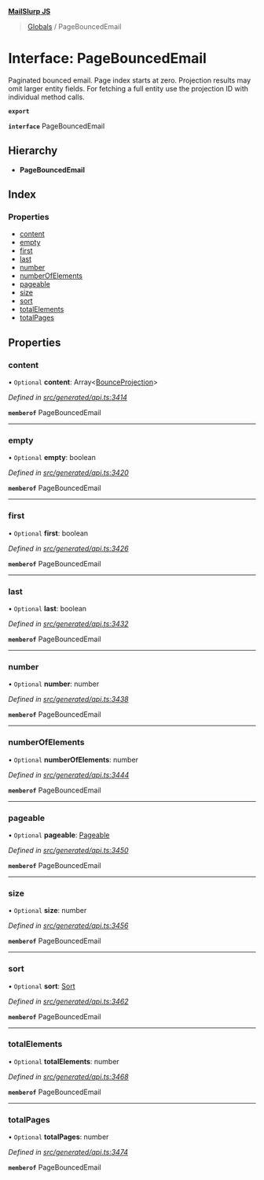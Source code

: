 **[MailSlurp JS](../README.md)**

> [Globals](../README.md) / PageBouncedEmail

# Interface: PageBouncedEmail

Paginated bounced email. Page index starts at zero. Projection results may omit larger entity fields. For fetching a full entity use the projection ID with individual method calls.

**`export`** 

**`interface`** PageBouncedEmail

## Hierarchy

* **PageBouncedEmail**

## Index

### Properties

* [content](pagebouncedemail.md#content)
* [empty](pagebouncedemail.md#empty)
* [first](pagebouncedemail.md#first)
* [last](pagebouncedemail.md#last)
* [number](pagebouncedemail.md#number)
* [numberOfElements](pagebouncedemail.md#numberofelements)
* [pageable](pagebouncedemail.md#pageable)
* [size](pagebouncedemail.md#size)
* [sort](pagebouncedemail.md#sort)
* [totalElements](pagebouncedemail.md#totalelements)
* [totalPages](pagebouncedemail.md#totalpages)

## Properties

### content

• `Optional` **content**: Array\<[BounceProjection](bounceprojection.md)>

*Defined in [src/generated/api.ts:3414](https://github.com/mailslurp/mailslurp-client/blob/37bf78e/src/generated/api.ts#L3414)*

**`memberof`** PageBouncedEmail

___

### empty

• `Optional` **empty**: boolean

*Defined in [src/generated/api.ts:3420](https://github.com/mailslurp/mailslurp-client/blob/37bf78e/src/generated/api.ts#L3420)*

**`memberof`** PageBouncedEmail

___

### first

• `Optional` **first**: boolean

*Defined in [src/generated/api.ts:3426](https://github.com/mailslurp/mailslurp-client/blob/37bf78e/src/generated/api.ts#L3426)*

**`memberof`** PageBouncedEmail

___

### last

• `Optional` **last**: boolean

*Defined in [src/generated/api.ts:3432](https://github.com/mailslurp/mailslurp-client/blob/37bf78e/src/generated/api.ts#L3432)*

**`memberof`** PageBouncedEmail

___

### number

• `Optional` **number**: number

*Defined in [src/generated/api.ts:3438](https://github.com/mailslurp/mailslurp-client/blob/37bf78e/src/generated/api.ts#L3438)*

**`memberof`** PageBouncedEmail

___

### numberOfElements

• `Optional` **numberOfElements**: number

*Defined in [src/generated/api.ts:3444](https://github.com/mailslurp/mailslurp-client/blob/37bf78e/src/generated/api.ts#L3444)*

**`memberof`** PageBouncedEmail

___

### pageable

• `Optional` **pageable**: [Pageable](pageable.md)

*Defined in [src/generated/api.ts:3450](https://github.com/mailslurp/mailslurp-client/blob/37bf78e/src/generated/api.ts#L3450)*

**`memberof`** PageBouncedEmail

___

### size

• `Optional` **size**: number

*Defined in [src/generated/api.ts:3456](https://github.com/mailslurp/mailslurp-client/blob/37bf78e/src/generated/api.ts#L3456)*

**`memberof`** PageBouncedEmail

___

### sort

• `Optional` **sort**: [Sort](sort.md)

*Defined in [src/generated/api.ts:3462](https://github.com/mailslurp/mailslurp-client/blob/37bf78e/src/generated/api.ts#L3462)*

**`memberof`** PageBouncedEmail

___

### totalElements

• `Optional` **totalElements**: number

*Defined in [src/generated/api.ts:3468](https://github.com/mailslurp/mailslurp-client/blob/37bf78e/src/generated/api.ts#L3468)*

**`memberof`** PageBouncedEmail

___

### totalPages

• `Optional` **totalPages**: number

*Defined in [src/generated/api.ts:3474](https://github.com/mailslurp/mailslurp-client/blob/37bf78e/src/generated/api.ts#L3474)*

**`memberof`** PageBouncedEmail
